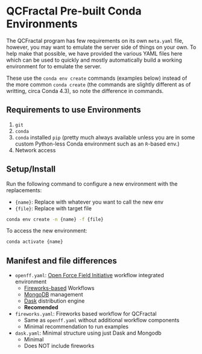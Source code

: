 # QCFractal Pre-built Conda Environments

The QCFractal program has few requirements on its own `meta.yaml` file, however,
you may want to emulate the server side of things on your own. To help make that 
possible, we have provided the various YAML files here which can be used 
to quickly and mostly automatically build a working environment for to emulate 
the server. 

These use the `conda env create` commands (examples below) instead of the 
more common `conda create` (the commands are slightly different as of writting, 
circa Conda 4.3), so note the difference in commands.

## Requirements to use Environments

1. `git`
2. `conda`
3. `conda` installed `pip` (pretty much always available unless you are in 
   some custom Python-less Conda environment such as an `R`-based env.)
4. Network access

## Setup/Install

Run the following command to configure a new environment with the replacements:

* `{name}`: Replace with whatever you want to call the new env
* `{file}`: Replace with target file

```bash
conda env create -n {name} -f {file}
```

To access the new environment:
```bash
conda activate {name}
```

## Manifest and file differences

* `openff.yaml`: [Open Force Field Initiative](http://openforcefield.org/) workflow integrated environment
    * [Fireworks-based](https://materialsproject.github.io/fireworks) Workflows
    * [MongoDB](https://www.mongodb.com/) management
    * [Dask](http://dask.pydata.org/en/latest/) distribution engine
    * **Recomended**
* `fireworks.yaml`: Fireworks based workflow for QCFractal
    * Same as `openff.yaml` without additional workflow components
    * Minimal recommendation to run examples
* `dask.yaml`: Minimal structure using just Dask and Mongodb
    * Minimal
    * Does NOT include fireworks

